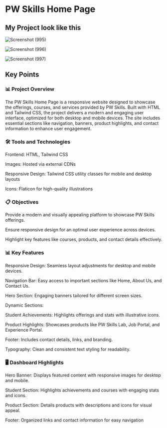 # PW Skills Home Page
## My Project look like this
![Screenshot (995)](https://github.com/user-attachments/assets/59ca16eb-c616-4084-8cc2-98d5d330aa66)

![Screenshot (996)](https://github.com/user-attachments/assets/e7bf1387-c020-4ee1-9673-432dd52c98a3)

![Screenshot (997)](https://github.com/user-attachments/assets/0648a75c-caa7-4ff7-a048-ec59280e282a)


## Key Points
### 📊 Project Overview

The PW Skills Home Page is a responsive website designed to showcase the offerings, courses, and services provided by PW Skills. Built with HTML and Tailwind CSS, the project delivers a modern and engaging user interface, optimized for both desktop and mobile devices. The site includes essential sections like navigation, banners, product highlights, and contact information to enhance user engagement.

### 🛠 Tools and Technologies

Frontend: HTML, Tailwind CSS

Images: Hosted via external CDNs

Responsive Design: Tailwind CSS utility classes for mobile and desktop layouts

Icons: Flaticon for high-quality illustrations

### 📋 Objectives

Provide a modern and visually appealing platform to showcase PW Skills offerings.

Ensure responsive design for an optimal user experience across devices.

Highlight key features like courses, products, and contact details effectively.

### 📊 Key Features

Responsive Design: Seamless layout adjustments for desktop and mobile devices.

Navigation Bar: Easy access to important sections like Home, About Us, and Contact Us.

Hero Section: Engaging banners tailored for different screen sizes.

Dynamic Sections:

Student Achievements: Highlights offerings and stats with illustrative icons.

Product Highlights: Showcases products like PW Skills Lab, Job Portal, and Experience Portal.

Footer: Includes contact details, links, and branding.

Typography: Clean and consistent text styling for readability.

### 🖥 Dashboard Highlights

Hero Banner: Displays featured content with responsive images for desktop and mobile.

Student Section: Highlights achievements and courses with engaging stats and icons.

Product Section: Details products with descriptions and icons for visual appeal.

Footer: Organized links and contact information for easy navigation
